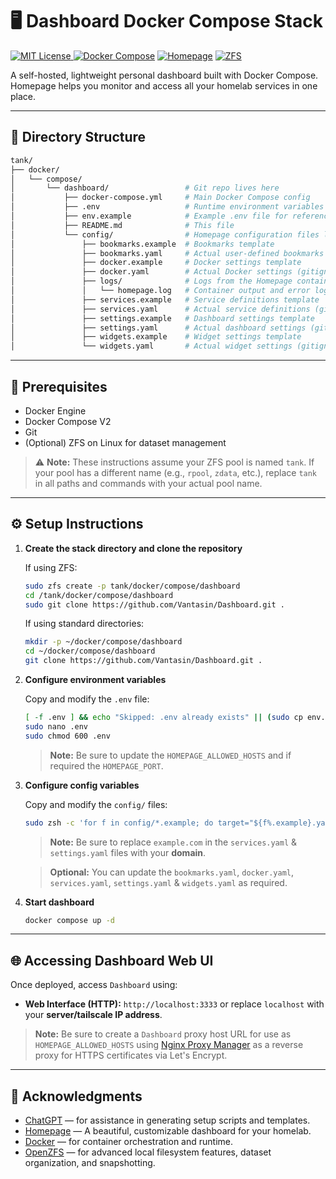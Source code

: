 # 🖥️ Dashboard Docker Compose Stack

[![MIT License](https://img.shields.io/github/license/Vantasin/Dashboard?style=flat-square)](LICENSE)[
![Docker Compose](https://img.shields.io/badge/Docker-Compose-blue?logo=docker)](https://docs.docker.com/compose/)
[![Homepage](https://img.shields.io/badge/Homepage-Dashboard-green?logo=homeadvisor)](https://gethomepage.dev/)
[![ZFS](https://img.shields.io/badge/ZFS-OpenZFS-blue?style=flat-square)](https://openzfs.org/)

A self-hosted, lightweight personal dashboard built with Docker Compose. Homepage helps you monitor and access all your homelab services in one place.

---

## 📁 Directory Structure

```bash
tank/
├── docker/
│   └── compose/
│       └── dashboard/                 # Git repo lives here
│           ├── docker-compose.yml     # Main Docker Compose config
│           ├── .env                   # Runtime environment variables and secrets (gitignored!)
│           ├── env.example            # Example .env file for reference
│           ├── README.md              # This file
│           └── config/                # Homepage configuration files live here
│               ├── bookmarks.example  # Bookmarks template
│               ├── bookmarks.yaml     # Actual user-defined bookmarks (gitignored)
│               ├── docker.example     # Docker settings template
│               ├── docker.yaml        # Actual Docker settings (gitignored)
│               ├── logs/              # Logs from the Homepage container
│               │   └── homepage.log   # Container output and error log
│               ├── services.example   # Service definitions template
│               ├── services.yaml      # Actual service definitions (gitignored)
│               ├── settings.example   # Dashboard settings template
│               ├── settings.yaml      # Actual dashboard settings (gitignored)
│               ├── widgets.example    # Widget settings template
│               └── widgets.yaml       # Actual widget settings (gitignored)
```

---

## 🧰 Prerequisites

* Docker Engine
* Docker Compose V2
* Git
* (Optional) ZFS on Linux for dataset management

> ⚠️ **Note:** These instructions assume your ZFS pool is named `tank`. If your pool has a different name (e.g., `rpool`, `zdata`, etc.), replace `tank` in all paths and commands with your actual pool name.

---

## ⚙️ Setup Instructions

1. **Create the stack directory and clone the repository**

   If using ZFS:
   ```bash
   sudo zfs create -p tank/docker/compose/dashboard
   cd /tank/docker/compose/dashboard
   sudo git clone https://github.com/Vantasin/Dashboard.git .
   ```

   If using standard directories:
   ```bash
   mkdir -p ~/docker/compose/dashboard
   cd ~/docker/compose/dashboard
   git clone https://github.com/Vantasin/Dashboard.git .
   ```

2. **Configure environment variables**

   Copy and modify the `.env` file:

   ```bash
   [ -f .env ] && echo "Skipped: .env already exists" || (sudo cp env.example .env && echo "Created: .env")
   sudo nano .env
   sudo chmod 600 .env
   ```

   > **Note:** Be sure to update the `HOMEPAGE_ALLOWED_HOSTS` and if required the `HOMEPAGE_PORT`.

3. **Configure config variables**

   Copy and modify the `config/` files:

   ```bash
   sudo zsh -c 'for f in config/*.example; do target="${f%.example}.yaml"; [ ! -f "$target" ] && cp "$f" "$target" && echo "Created: $target" || echo "Skipped: $target already exists"; done'
   ```

   > **Note:** Be sure to replace `example.com` in the `services.yaml` & `settings.yaml` files with your **domain**.

   > **Optional:** You can update the `bookmarks.yaml`, `docker.yaml`, `services.yaml`, `settings.yaml` & `widgets.yaml` as required.

4. **Start dashboard**

   ```bash
   docker compose up -d
   ```

---

## 🌐 Accessing Dashboard Web UI

Once deployed, access `Dashboard` using:

- **Web Interface (HTTP):** `http://localhost:3333` or replace `localhost` with your **server/tailscale IP address**.

> **Note:** Be sure to create a `Dashboard` proxy host URL for use as `HOMEPAGE_ALLOWED_HOSTS` using [Nginx Proxy Manager](https://github.com/Vantasin/Nginx-Proxy-Manager.git) as a reverse proxy for HTTPS certificates via Let's Encrypt.

---

## 🙏 Acknowledgments

- [ChatGPT](https://openai.com/chatgpt) — for assistance in generating setup scripts and templates.
- [Homepage](https://gethomepage.dev) — A beautiful, customizable dashboard for your homelab.
- [Docker](https://www.docker.com/) — for container orchestration and runtime.
- [OpenZFS](https://openzfs.org/) — for advanced local filesystem features, dataset organization, and snapshotting.
